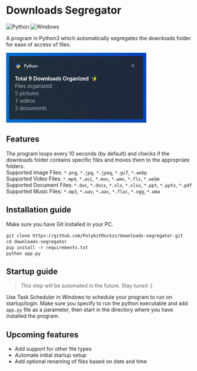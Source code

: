 # Downloads Segregator
![Python](https://img.shields.io/badge/python-3670A0?style=for-the-badge&logo=python&logoColor=ffdd54)
![Windows](https://img.shields.io/badge/Windows-0078D6?style=for-the-badge&logo=windows&logoColor=white)
<!---
![Docker](https://img.shields.io/badge/docker-%230db7ed.svg?style=for-the-badge&logo=docker&logoColor=white)
-->

A program in Python3 which automatically segregates the downloads folder for ease of access of files.

![Screenshot of Tray Notification](screenshot.png)

## Features
The program loops every 10 seconds (by default) and checks if the downloads folder contains specific files and moves them to the appropriate folders.<br>
Supported Image Files: `*.png`, `*.jpg`, `*.jpeg`, `*.gif`, `*.webp`<br>
Supported Video Files: `*.mp4`, `*.avi`, `*.mov`, `*.wmv`, `*.flv`, `*.webm`<br>
Supported Document Files: `*.doc`, `*.docx`, `*.xls`, `*.xlsx`, `*.ppt`, `*.pptx`, `*.pdf`<br>
Supported Music Files: `*.mp3`, `*.wav`, `*.aac`, `*.flac`, `*.ogg`, `*.wma`

## Installation guide
Make sure you have Git installed in your PC.
```
git clone https://github.com/PolybitRockzz/downloads-segregator.git
cd downloads-segregator
pip install -r requirements.txt
python app.py
```

## Startup guide
> This step will be automated in the future. Stay tuned :)

Use Task Scheduler in Windows to schedule your program to run on startup/login. Make sure you specify to run the python executable and add `app.py` file as a parameter, then start in the directory where you have installed the program.

## Upcoming features
- Add support for other file types
- Automate initial startup setup
- Add optional renaming of files based on date and time